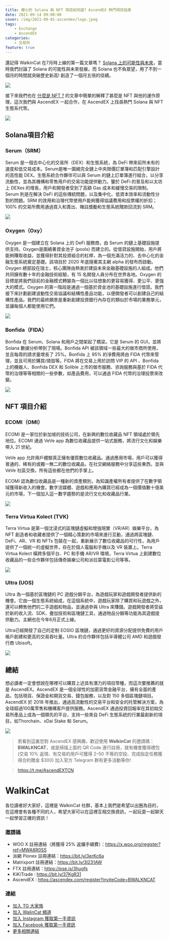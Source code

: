 ```yaml
---
title: 爆火的 Solana 與 NFT 項目如何選? AscendEX 熱門項目指南
date: 2021-09-14 09:00:00
cover: /img/2021-09-01-ascendex/logo.jpeg
tags:
    - Exchange
    - AscendEX
categories:
    - 交易所
feature: true
---
```


還記得 WalkinCat 在7月時上線的第一篇文章嗎？
[Solana 上的可能性與未來](https://walkincat.org/post/solana-future)，當時我們討論了 Solana 的可能性與未來發展，而 Solana 也不負眾望，用了不到一個月的時間就突破歷史新高! 創造了一個月五倍的佳績。

<img src="/img/2021-09-01-ascendex/1.png">

接下來我們也在 [什麼是 NFT ?](https://walkincat.org/post/what-is-nft) 的文章中簡單的解釋了甚麼是 NFT 與他的運作原理，這次我們與 AscendEX 一起合作，在 AscendEX 上找尋熱門 Solana 與 NFT 生態系代幣。

<img src="/img/2021-09-01-ascendex/logo.jpeg">


## Solana項目介紹

### Serum（SRM）
Serum 是一個去中心化的交易所（DEX）和生態系統，為 DeFi 帶來前所未有的速度和低交易成本。Serum是唯一圍繞完全鏈上中央限價訂單簿和匹配引擎設計的高性能 DEX。生態系統合作夥伴可以與 Serum 的鏈上訂單簿進行組合，以分享流動性，並為其機構和零售用戶的交易功能提供動力。鑒於 DeFi 的普及和以太坊上 DEXes 的增長，用戶和開發者受到了高額 Gas 成本和緩慢交易的限制。Serum 則是在解決 DeFi 的這些傳統問題，以及集中化、低資本效率和流動性分割的問題。SRM 的效用和治理代幣使用戶能夠獲得協議費用和投票權的折扣；100% 的交易所費用通過買入和賣出、賭註獎勵和生態系統贈款回流到 SRM。

<img src="/img/2021-09-01-ascendex/2.png">

### Oxygen（Oxy）

Oxygen 是一個建立在 Solana 上的 DeFi 服務商，由 Serum 的鏈上基礎設施提供支持。Oxygen是圍繞著資金池子 (pools) 而建立的。從借貸設施開始，用戶將能夠賺取收益，並獲得針對其投資組合的杠桿，為一個充滿活力的、去中心化的金融生態系統奠定基礎。該項目於 2020 年底隨著其主網 alpha 的發布而啟動。Oxygen 總部設在瑞士，核心團隊由熱衷於建設未來金融基礎設施的人組成。他們共同擁有數十年的金融技術經驗，有 15 名開發人員分布在世界各地。Oxygen 的目標是將我們目前的金融模式轉變為一個比以往想象的更容易獲得、更公平、更強大的模式。Oxygen 的第一階段是通過一個基於資金池的基礎設施進行借貸。我們接下來計劃創建波動性交易協議和結構性產品功能，以便開發者可以創建自己的結構性產品。我們的最終願景是重新創建投資銀行內存在的類似於市場的業務單元，並讓每個人都能使用它們。

<img src="/img/2021-09-01-ascendex/3.png">

### Bonfida（FIDA）

Bonfida 在 Serum、Solana 和用戶之間架起了橋梁。它是 Serum 的 GUI，並將 Solana 數據分析帶到了現場。Bonfida API 被該領域一些最大的做市商所使用，並且每周的請求量增長了 25%。Bonfida 上 95% 的凈費用將由 FIDA 代幣來管理，並且可用於購買/燒毀等。FIDA 將在交易上用於訪問 VIP 的 API 、Bonfida 上的機器人、Bonfida DEX 和 Solible 上市的做市服務、咨詢服務與基於 FIDA 代幣的治理等等相關的一些參數，如產品費用，可以通過 FIDA 代幣的治理投票來改變。

<img src="/img/2021-09-01-ascendex/4.png">

## NFT 項目介紹

### ECOMI（OMI）

ECOMI 是一家位於新加坡的技術公司，在新興的數位收藏品 NFT 領域處於領先地位。ECOMI 通過 VeVe app 為數位收藏品提供一站式服務，將流行文化和娛樂帶入 21 世紀。

VeVe app 允許用戶體驗真正擁有優質數位收藏品。通過應用市場，用戶可以獲得普通的、稀有的或獨一無二的數位收藏品，在社交網絡服務中分享這些東西，並與 VeVe 社區交換，所有這些都在他們的手掌上。

ECOMI 認為數位收藏品是一種新的資產類別，為知識產權所有者提供了在數字領域獲得新收入的機會。數字流媒體、遊戲和應用內購買已經成為一個價值數十億美元的市場，下一個加入這一數字趨勢的是流行文化和收藏品行業。

<img src="/img/2021-09-01-ascendex/5.png">

### Terra Virtua Kolect (TVK)

Terra Virtua 是第一個沈浸式的區塊鏈虛擬和增強現實（VR/AR）娛樂平台，為 NFT 創造者和收藏者提供了一個精心策劃的市場來進行互動，通過將區塊鏈、DeFi、AR、VR 和 NFTs 包裝在一起，重新展示了數位收藏品的可行性，為用戶提供了一個統一的虛擬世界，存在於個人電腦和手機以及 VR 裝置上。Terra Virtua Kolect 橫跨多個平台、PC 和手機 AR/VR 環境，Terra Virtua 上創建數位收藏品的一些合作夥伴包括傳奇娛樂公司和派拉蒙電影公司等等。

<img src="/img/2021-09-01-ascendex/6.png">

### Ultra (UOS)

Ultra 為一個基於區塊鏈的 PC 遊戲分銷平台，為遊戲玩家和遊戲開發者提供新的機會。它由一個生態系統組成，在這個系統中，遊戲玩家除了購買和玩遊戲之外，還可以轉售他們的二手遊戲和物品，並通過參與 Ultra 來賺錢。遊戲開發者將受益於新的收入流、SDK、疊加技術和區塊鏈工具，通過物品分銷等功能為其遊戲提供動力。主網也在今年6月正式上線。

Ultra已經開發了自己的定制 EOSIO 區塊鏈，通過更好的資源分配提供免費的用戶帳戶創建和更高的交易吞吐量。Ultra 的合作夥伴包括半導體公司 AMD 和遊戲發行商 Ubisoft。

<img src="/img/2021-09-01-ascendex/7.png">

## 總結

想必讀者一定會想說在哪裡可以購買上述具有潛力的項目幣種，而這次要推薦的就是 AscendEX。AscendEX 是一個全球性的加密貨幣金融平台，擁有全面的產品，包括現貨、保證金和期貨交易、錢包服務，以及對 150 多個區塊鏈項目。AscendEX 於 2018 年推出，通過高流動性的交易平台和安全的托管解決方案，為全球超過100萬零售和機構客戶提供服務。AscendEX 通過投資回報率在其初始交易所產品上成為一個領先的平台，支持一些來自 DeFi 生態系統的行業最創新的項目，如Thorchain、xDai Stake 和 Serum。

<img src="/img/2021-09-01-ascendex/9.png">

> 若看到這裏您對 AscendEX 感興趣，歡迎使用 **WalkinCat** 的邀請碼：**BWALKNCAT**，或是掃描上面的 QR Code 進行註冊，就有機會獲得禮包 (交易 10% 返現、有交易的用戶可獲得 $2–$50 不等的空投、完成指定任務獲得合約贈金 $300) 加入官方 Telegram 群有更多活動等你! 

> https://t.me/AscendEXTCN

# WalkinCat
各位讀者好大家好，這裡是 WalkinCat 社群，基本上我們是希望以出圈為目的，在這裡會有各種不同的人，希望大家可以在這裡互相交換資訊，一起玩耍一起聊天一起學習正確的資訊！

### 邀請碼
- WOO X 註冊連結（將獲得 25% 返傭手續費）：https://x.woo.org/register?ref=MWA8R0SS
- 派網 Pionex 註冊連結：https://bit.ly/3erKc6a
- Matrixport 註冊連結：https://bit.ly/3l231AW
- FTX 註冊連結：https://pse.is/3hugfs
- KiKiTrade : https://bit.ly/37KgR31
- AscendEX : https://ascendex.com/register?inviteCode=BWALKNCAT

### 連結
- [加入 TG 大家族](https://t.me/walkincat)
- [加入 WalinCat 頻道](https://t.me/walkincat2020)
- [加入 Instagram 獲取第一手資訊](https://bit.ly/2TgZ6ou)
- [加入 Facebook 獲取第一手資訊](https://bit.ly/3xMmPMd)
- [更多相關連結](https://linktr.ee/walkincat)